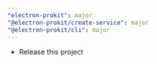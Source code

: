 ```yaml
---
"electron-prokit": major
"@electron-prokit/create-service": major
"@electron-prokit/cli": major
---
```


- Release this project

